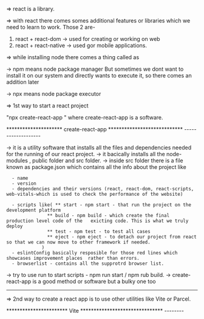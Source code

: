 => react is a library.

=> with react there comes somes additional features or libraries which we need to learn to work.
   Those 2 are-

   1. react + react-dom    -> used for creating or working on web 
   2. react + react-native -> used gor mobile applications.
 
=> while installing node there comes a thing called as 
   
   -> npm means node package manager
   But sometimes we dont want to install it on our system and directly wants to execute it, so there comes an addition later

   -> npx means node package executor

=> 1st way to start a react project

  "npx create-react-app <name>" where create-react-app is a software.

********************* create-react-app ****************************
                    -------------------

   -> it is a utility software that installs all the files and dependencies needed for the running  of our react project.
   -> it bacically installs all the node-modules , public folder and src folder.
   -> inside src folder there is a file known as package.json which contains all the info about the project like

      - name
      - version
      - dependencies and their versions (react, react-dom, react-scripts, web-vitals-which is used to check the performance of the website)

      - scripts like( ** start - npm start - that run the project on the development platform
                   ** build - npm build - which create the final production level code of the   exicting code. This is what we truly deploy
                   ** test - npm test - to test all cases
                   ** eject - npm eject - to detach our project from react so that we can now move to other framework if needed.                
                 )
      - eslintConfig basically resposible for those red lines which showcases improvement places  rather than errors.
      - browserlist - contains all the supprotrd browser list. 

   -> try to use run to start scripts - npm run start / npm rub build.
   -> create-react-app is a good method or software but a bulky one too 
***************************************************************************************     

=> 2nd way to create a react app is to use other utilities like Vite or Parcel.

***********************  Vite  *******************************
                       --------

